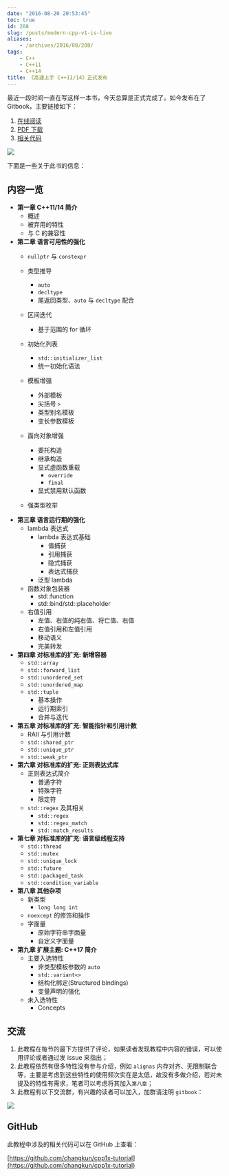 ```yaml
---
date: "2016-08-20 20:53:45"
toc: true
id: 208
slug: /posts/modern-cpp-v1-is-live
aliases:
    - /archives/2016/08/208/
tags:
    - C++
    - C++11
    - C++14
title: 《高速上手 C++11/14》正式发布
---
```


最近一段时间一直在写这样一本书，今天总算是正式完成了。如今发布在了 Gitbook，主要链接如下：

1. [在线阅读](https://changkun.gitbooks.io/cpp1x-tutorial/content/)
2. [PDF 下载](https://www.gitbook.com/download/pdf/book/changkun/cpp1x-tutorial)
3. [相关代码](https://github.com/changkun/cpp1x-tutorial)

![](/images/posts/208/1.jpg)

<!--more-->

下面是一些关于此书的信息：

## 内容一览

- **第一章 C++11/14 简介**
    + 概述
    + 被弃用的特性
    + 与 C 的兼容性
- **第二章 语言可用性的强化**
    + `nullptr` 与 `constexpr`
    + 类型推导
        + `auto`
        + `decltype`
        + 尾返回类型、`auto` 与 `decltype` 配合

        <!--+ decltype(auto) (C++14)-->

    + 区间迭代
        + 基于范围的 for 循环
    + 初始化列表
        + `std::initializer_list`
        + 统一初始化语法
    + 模板增强
        + 外部模板
        + 尖括号 `>` 
        + 类型别名模板
        + 变长参数模板
    + 面向对象增强
        + 委托构造
        + 继承构造
        + 显式虚函数重载
            + `override`
            + `final`
        + 显式禁用默认函数
    + 强类型枚举
- **第三章 语言运行期的强化**
    + lambda 表达式
        + lambda 表达式基础
            + 值捕获
            + 引用捕获
            + 隐式捕获
            + 表达式捕获
        + 泛型 lambda
    + 函数对象包装器
        + std::function
        + std::bind/std::placeholder
    + 右值引用
        + 左值、右值的纯右值、将亡值、右值
        + 右值引用和左值引用
        + 移动语义
        + 完美转发
- **第四章 对标准库的扩充: 新增容器**
    + `std::array`
    + `std::forward_list`
    + `std::unordered_set`
    + `std::unordered_map`
    + `std::tuple`
        + 基本操作
        + 运行期索引
        + 合并与迭代
- **第五章 对标准库的扩充: 智能指针和引用计数**
    + RAII 与引用计数
    + `std::shared_ptr`
    + `std::unique_ptr`
    + `std::weak_ptr`
- **第六章 对标准库的扩充: 正则表达式库**
    + 正则表达式简介
        + 普通字符
        + 特殊字符
        + 限定符
    + `std::regex` 及其相关
        + `std::regex`
        + `std::regex_match`
        + `std::match_results`
- **第七章 对标准库的扩充: 语言级线程支持**
    + `std::thread`
    + `std::mutex`
    + `std::unique_lock`
    + `std::future`
    + `std::packaged_task`
    + `std::condition_variable`
- **第八章 其他杂项**
    + 新类型
        + `long long int`
    + `noexcept` 的修饰和操作
    + 字面量
        + 原始字符串字面量
        + 自定义字面量
- **第九章 扩展主题: C++17 简介**
    + 主要入选特性
        + 非类型模板参数的 `auto` 
        + `std::variant<>`
        + 结构化绑定(Structured bindings)
        + 变量声明的强化
    + 未入选特性
        + Concepts

## 交流

1. 此教程在每节的最下方提供了评论，如果读者发现教程中内容的错误，可以使用评论或者通过发 issue 来指出；
2. 此教程依然有很多特性没有参与介绍，例如 `alignas` 内存对齐、无限制联合等，主要是考虑到这些特性的使用频次实在是太低，故没有多做介绍，若对未提及的特性有需求，笔者可以考虑将其加入`第八章`；
3. 此教程有以下交流群，有兴趣的读者可以加入，加群请注明 `gitbook`：

![](/images/posts/208/2.png)

## GitHub

此教程中涉及的相关代码可以在 GitHub 上查看：

[https://github.com/changkun/cpp1x-tutorial](https://github.com/changkun/cpp1x-tutorial)